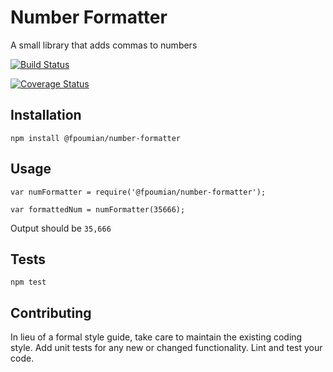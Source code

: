 Number Formatter
=========

A small library that adds commas to numbers

[![Build Status](https://travis-ci.org/fpoumian/number-formatter.svg?branch=master)](https://travis-ci.org/fpoumian/number-formatter)

[![Coverage Status](https://coveralls.io/repos/github/fpoumian/number-formatter/badge.svg?branch=master)](https://coveralls.io/github/fpoumian/number-formatter?branch=master)

## Installation

  `npm install @fpoumian/number-formatter`

## Usage

    var numFormatter = require('@fpoumian/number-formatter');

    var formattedNum = numFormatter(35666);
  
  
  Output should be `35,666`


## Tests

  `npm test`

## Contributing

In lieu of a formal style guide, take care to maintain the existing coding style. Add unit tests for any new or changed functionality. Lint and test your code.